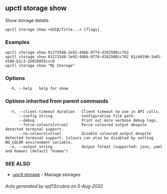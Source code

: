 ## upctl storage show

Show storage details

```
upctl storage show <UUID/Title...> [flags]
```

### Examples

```
upctl storage show 01271548-2e92-44bb-9774-d282508cc762
upctl storage show 01271548-2e92-44bb-9774-d282508cc762 01c60190-3a01-4108-b1c3-2e828855ccc0
upctl storage show "My Storage"
```

### Options

```
  -h, --help   help for show
```

### Options inherited from parent commands

```
  -t, --client-timeout duration   Client timeout to use in API calls.
      --config string             Configuration file path.
      --debug                     Print out more verbose debug logs.
      --force-colours[=true]      Force coloured output despite detected terminal support.
      --no-colours[=true]         Disable coloured output despite detected terminal support. Colours can also be disabled by setting NO_COLOR environment variable.
  -o, --output string             Output format (supported: json, yaml and human) (default "human")
```

### SEE ALSO

* [upctl storage](upctl_storage.md)	 - Manage storages

###### Auto generated by spf13/cobra on 5-Aug-2022
